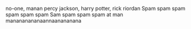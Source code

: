 no-one, manan
percy jackson, harry potter, rick riordan
Spam spam spam spam spam spam Sam spam spam spam at man manananananaannaanananana
